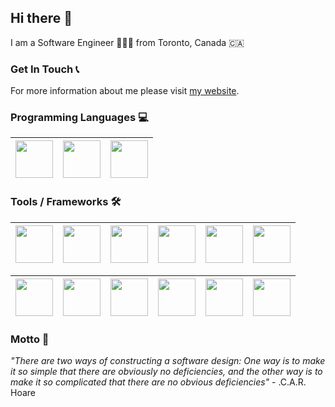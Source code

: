 <!-- ![Farmers Market Finder Demo](https://media1.tenor.com/images/c9cc4b5e02fda35172506eab265f4451/tenor.gif?itemid=15479445) -->

<!-- ![gifprofile](https://media2.giphy.com/media/ZVik7pBtu9dNS/giphy.gif?cid=ecf05e47uu1alwnjtbprwgvksxb1khjhuqewy09qmocfpxzt&rid=giphy.gif) -->


## Hi there 👋

I am a Software Engineer 👨🏻‍💻  from Toronto, Canada 🇨🇦

### Get In Touch 📞
For more information about me please visit [my website](https://arminvarshokar.com).

### Programming Languages 💻
|<img src="https://upload.wikimedia.org/wikipedia/commons/thumb/9/99/Unofficial_JavaScript_logo_2.svg/480px-Unofficial_JavaScript_logo_2.svg.png" width=60> | <img src="https://img.icons8.com/color/96/000000/python.png" width=60> | <img src="https://ih1.redbubble.net/image.512523322.6908/st,small,507x507-pad,600x600,f8f8f8.u1.jpg" width=60> |
|:---:|:---:|:---:|


### Tools / Frameworks 🛠
|<img src="https://upload.wikimedia.org/wikipedia/commons/thumb/3/38/HTML5_Badge.svg/600px-HTML5_Badge.svg.png" width=60>|<img src="https://cdn4.iconfinder.com/data/icons/social-media-logos-6/512/121-css3-512.png" width=60>|<img src="https://cdn4.iconfinder.com/data/icons/logos-3/600/React.js_logo-512.png" width=60> | <img src="https://seeklogo.com/images/R/redux-logo-9CA6836C12-seeklogo.com.png" width=60> | <img src="https://upload.wikimedia.org/wikipedia/commons/thumb/9/95/Vue.js_Logo_2.svg/1184px-Vue.js_Logo_2.svg.png" width=60> | <img src="https://lit.dev/images/logo.svg" width=60>
|:---:|:---:|:---:|:---:|:---:|:---:|

|<img src="https://upload.wikimedia.org/wikipedia/commons/thumb/4/4c/Typescript_logo_2020.svg/512px-Typescript_logo_2020.svg.png" width=60> | <img src="https://res.cloudinary.com/practicaldev/image/fetch/s--a67KYY-A--/c_fill,f_auto,fl_progressive,h_320,q_auto,w_320/https://dev-to-uploads.s3.amazonaws.com/uploads/user/profile_image/56177/3a0504e3-1139-4110-b903-08949636010a.jpg" width=60> | <img src="https://nodejs.org/static/images/logo-hexagon-card.png" width=60> | <img src="https://upload.wikimedia.org/wikipedia/commons/thumb/8/8e/Nextjs-logo.svg/207px-Nextjs-logo.svg.png" width=60> | <img src="https://img.icons8.com/color/2x/sass.png" width=60> | <img src="https://cdn4.iconfinder.com/data/icons/google-i-o-2016/512/google_firebase-2-512.png" width=60>
|:---:|:---:|:---:|:---:|:---:|:---:|

### Motto 📝
*"There are two ways of constructing a software design: One way is to make it so simple that there are obviously no deficiencies, and the other way is to make it so complicated that there are no obvious deficiencies"* - .C.A.R. Hoare



<!--
**arminv/arminv** is a ✨ _special_ ✨ repository because its `README.md` (this file) appears on your GitHub profile.

Here are some ideas to get you started:

- 🔭 I’m currently working on ...
- 🌱 I’m currently learning ...
- 👯 I’m looking to collaborate on ...
- 🤔 I’m looking for help with ...
- 💬 Ask me about ...
- 📫 How to reach me: ...
- 😄 Pronouns: ...
- ⚡ Fun fact: ...
-->
